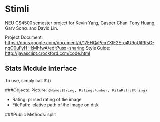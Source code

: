 Stimli
===

NEU CS4500 semester project for Kevin Yang, Gasper Chan, Tony Huang, Gary Song, and David Lin.

Project Document: https://docs.google.com/document/d/17EHQaPeqZXIE2E-o4U9oUiRRsG-nqO0uFyH--kMhfwA/edit?usp=sharing
Style Guide: http://javascript.crockford.com/code.html

Stats Module Interface
---

To use, simply call _$_.<method name>(<arguments>)

###Objects:
Picture: `{Name:String, Rating:Number, FilePath:String}`
* Rating:   parsed rating of the image
* FilePath: relative path of the image on disk


###Public Methods:
split

